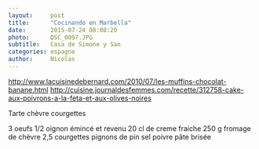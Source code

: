 ```yaml
---
layout:     post
title:      "Cocinando en Marbella"
date:       2015-07-24 08:08:20
photo:      DSC_0097.JPG
subtitle:   Casa de Simone y San
categories: espagne
author:     Nicolas
---
```


http://www.lacuisinedebernard.com/2010/07/les-muffins-chocolat-banane.html
http://cuisine.journaldesfemmes.com/recette/312758-cake-aux-poivrons-a-la-feta-et-aux-olives-noires

Tarte chèvre courgettes

3 oeufs
1/2 oignon émincé et revenu
20 cl de creme fraiche
250 g fromage de chèvre
2,5 courgettes
pignons de pin
sel
poivre
pâte brisée


